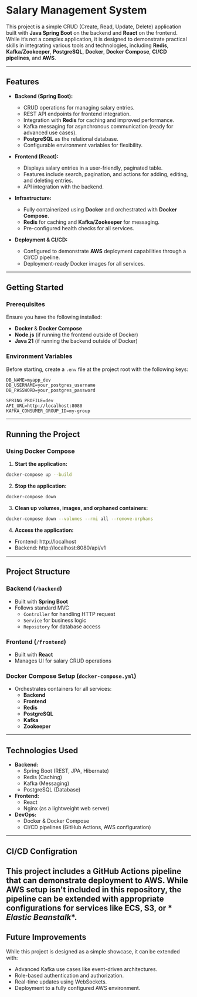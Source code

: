 # Salary Management System

This project is a simple CRUD (Create, Read, Update, Delete) application built with **Java Spring Boot** on the backend
and **React** on the frontend. While it’s not a complex application, it is designed to demonstrate practical skills in
integrating various tools and technologies, including **Redis**, **Kafka/Zookeeper**, **PostgreSQL**, **Docker**, 
**Docker Compose**, **CI/CD pipelines**, and **AWS**.

---

## Features

- **Backend (Spring Boot):**
    - CRUD operations for managing salary entries.
    - REST API endpoints for frontend integration.
    - Integration with **Redis** for caching and improved performance.
    - Kafka messaging for asynchronous communication (ready for advanced use cases).
    - **PostgreSQL** as the relational database.
    - Configurable environment variables for flexibility.

- **Frontend (React):**
    - Displays salary entries in a user-friendly, paginated table.
    - Features include search, pagination, and actions for adding, editing, and deleting entries.
    - API integration with the backend.

- **Infrastructure:**
    - Fully containerized using **Docker** and orchestrated with **Docker Compose**.
    - **Redis** for caching and **Kafka/Zookeeper** for messaging.
    - Pre-configured health checks for all services.

- **Deployment & CI/CD:**
    - Configured to demonstrate **AWS** deployment capabilities through a CI/CD pipeline.
    - Deployment-ready Docker images for all services.

---

## Getting Started

### Prerequisites

Ensure you have the following installed:

- **Docker** & **Docker Compose**
- **Node.js** (if running the frontend outside of Docker)
- **Java 21** (if running the backend outside of Docker)

### Environment Variables

Before starting, create a `.env` file at the project root with the following keys:

```env
DB_NAME=myapp_dev
DB_USERNAME=your_postgres_username
DB_PASSWORD=your_postgres_password

SPRING_PROFILE=dev
API_URL=http://localhost:8080
KAFKA_CONSUMER_GROUP_ID=my-group
```

---

## Running the Project

### Using Docker Compose

1. **Start the application:**

```bash
docker-compose up --build
```

2. **Stop the application:**

```bash
docker-compose down
```

3. **Clean up volumes, images, and orphaned containers:**

```bash
docker-compose down --volumes --rmi all --remove-orphans
```

4. **Access the application:**

* Frontend: http://localhost
* Backend: http://localhost:8080/api/v1

---

## Project Structure

### Backend (``/backend``)

* Built with **Spring Boot**
* Follows standard MVC
    * ``Controller`` for handling HTTP request
    * ``Service`` for business logic
    * ``Repository`` for database access

### Frontend (``/frontend``)

* Built with **React**
* Manages UI for salary CRUD operations

### Docker Compose Setup (``docker-compose.yml``)

* Orchestrates containers for all services:
    * **Backend**
    * **Frontend**
    * **Redis**
    * **PostgreSQL**
    * **Kafka**
    * **Zookeeper**

---

## Technologies Used

* **Backend:**
    * Spring Boot (REST, JPA, Hibernate)
    * Redis (Caching)
    * Kafka (Messaging)
    * PostgreSQL (Database)
* **Frontend:**
    * React
    * Nginx (as a lightweight web server)
* **DevOps:**
    * Docker & Docker Compose
    * CI/CD pipelines (GitHub Actions, AWS configuration)

---

## CI/CD Configration

This project includes a **GitHub Actions** pipeline that can demonstrate deployment to **AWS**. While AWS setup isn't
included
in this repository, the pipeline can be extended with appropriate configurations for services like **ECS**, **S3**, or *
*Elastic
Beanstalk**.
---
## Future Improvements
While this project is designed as a simple showcase, it can be extended with:
* Advanced Kafka use cases like event-driven architectures.
* Role-based authentication and authorization.
* Real-time updates using WebSockets.
* Deployment to a fully configured AWS environment.
